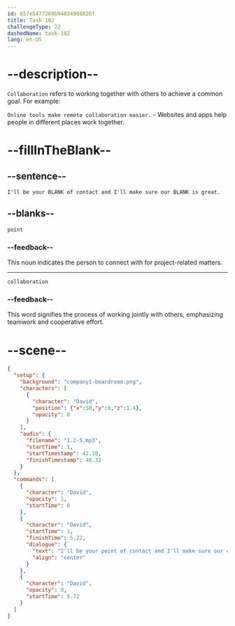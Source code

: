 ```yaml
---
id: 657e5477269b94834908826f
title: Task 102
challengeType: 22
dashedName: task-102
lang: en-US
---
```


<!--
AUDIO REFERENCE:
David: I'll be your point of contact and I'll make sure our collaboration is great.
-->

# --description--

`Collaboration` refers to working together with others to achieve a common goal. For example:

`Online tools make remote collaboration easier.` - Websites and apps help people in different places work together.

# --fillInTheBlank--

## --sentence--

`I'll be your BLANK of contact and I'll make sure our BLANK is great.`

## --blanks--

`point`

### --feedback--

This noun indicates the person to connect with for project-related matters.

---

`collaboration`

### --feedback--

This word signifies the process of working jointly with others, emphasizing teamwork and cooperative effort.

# --scene--

```json
{
  "setup": {
    "background": "company1-boardroom.png",
    "characters": [
      {
        "character": "David",
        "position": {"x":50,"y":0,"z":1.4},
        "opacity": 0
      }
    ],
    "audio": {
      "filename": "1.2-5.mp3",
      "startTime": 1,
      "startTimestamp": 42.10,
      "finishTimestamp": 46.32
    }
  },
  "commands": [
    {
      "character": "David",
      "opacity": 1,
      "startTime": 0
    },
    {
      "character": "David",
      "startTime": 1,
      "finishTime": 5.22,
      "dialogue": {
        "text": "I'll be your point of contact and I'll make sure our collaboration is great.",
        "align": "center"
      }
    },
    {
      "character": "David",
      "opacity": 0,
      "startTime": 5.72
    }
  ]
}
```
